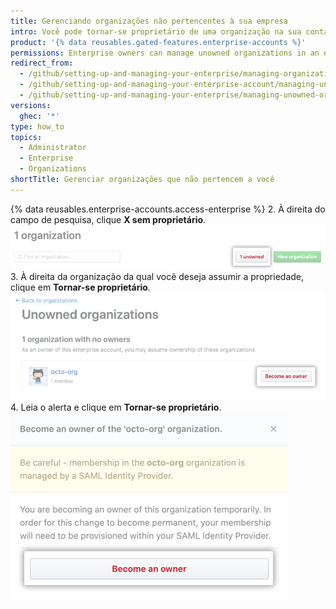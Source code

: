 ```yaml
---
title: Gerenciando organizações não pertencentes à sua empresa
intro: Você pode tornar-se proprietário de uma organização na sua conta corporativa que não tem proprietários no momento.
product: '{% data reusables.gated-features.enterprise-accounts %}'
permissions: Enterprise owners can manage unowned organizations in an enterprise account.
redirect_from:
  - /github/setting-up-and-managing-your-enterprise/managing-organizations-in-your-enterprise-account/managing-unowned-organizations-in-your-enterprise-account
  - /github/setting-up-and-managing-your-enterprise-account/managing-unowned-organizations-in-your-enterprise-account
  - /github/setting-up-and-managing-your-enterprise/managing-unowned-organizations-in-your-enterprise-account
versions:
  ghec: '*'
type: how_to
topics:
  - Administrator
  - Enterprise
  - Organizations
shortTitle: Gerenciar organizações que não pertencem a você
---
```


{% data reusables.enterprise-accounts.access-enterprise %}
2. À direita do campo de pesquisa, clique **X sem proprietário**. ![Botão para visualizar organizações sem proprietários](/assets/images/help/business-accounts/unowned-organizations-button.png)
3. À direita da organização da qual você deseja assumir a propriedade, clique em **Tornar-se proprietário**. ![Botão para tornar-se proprietário](/assets/images/help/business-accounts/become-an-owner-button.png)
4. Leia o alerta e clique em **Tornar-se proprietário**. ![Botão para tornar-se proprietário](/assets/images/help/business-accounts/become-an-owner-confirmation.png)

